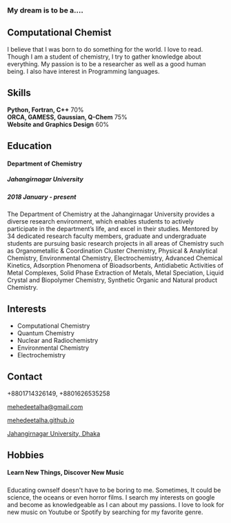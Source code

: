 <!DOCTYPE html>
<html lang="en">
<head>



<!-- about and skills section -->
<section class="container">
	<div class="row">
		<div class="col-md-6 col-sm-12">
			<div class="about">
				<h3 class="accent">My dream is to be a....</h3>
				<h2>Computational Chemist</h2>
				<p>I believe that I was born to do something for the world. I love to read. Though I am a student of chemistry, I try to gather knowledge about everything. My passion is to be a researcher as well as a good human being. I also have interest in Programming languages.</p>
				</div>
		</div>
		<div class="col-md-6 col-sm-12">
			<div class="skills">
				<h2 class="white">Skills</h2>
				<strong>Python, Fortran, C++</strong>
				<span class="pull-right">70%</span>
					<div class="progress">
						<div class="progress-bar progress-bar-primary" role="progressbar" 
                        aria-valuenow="70" aria-valuemin="0" aria-valuemax="100" style="width: 70%;"></div>
					</div>
				<strong>ORCA, GAMESS, Gaussian, Q-Chem</strong>
				<span class="pull-right">75%</span>
					<div class="progress">
						<div class="progress-bar progress-bar-primary" role="progressbar" 
                        aria-valuenow="75" aria-valuemin="0" aria-valuemax="100" style="width: 75%;"></div>
					</div>
				<strong>Website and Graphics Design</strong>
				<span class="pull-right">60%</span>
					<div class="progress">
						<div class="progress-bar progress-bar-primary" role="progressbar" 
                        aria-valuenow="60" aria-valuemin="0" aria-valuemax="100" style="width: 60%;"></div>
					</div>
			</div>
		</div>
	</div>
</section>

<!-- education and languages -->
<section class="container">
	<div class="row">
		<div class="col-md-8 col-sm-12">
			<div class="education">
				<h2 class="white">Education</h2>
					<div class="education-content">
						<h4 class="education-title accent">Department of Chemistry</h4>
							<div class="education-school">
								<h5>Jahangirnagar University</h5><span></span>
								<h5>2018 January - present</h5>
							</div>
						<p class="education-description">The Department of Chemistry at the Jahangirnagar University provides a diverse research environment, which enables students to actively participate in the department’s life, and excel in their studies. Mentored by 34 dedicated research faculty members, graduate and undergraduate students are pursuing basic research projects in all areas of Chemistry such as Organometallic & Coordination Cluster Chemistry, Physical & Analytical Chemistry, Environmental Chemistry, Electrochemistry, Advanced Chemical Kinetics, Adsorption Phenomena of Bioadsorbents, Antidiabetic Activities of Metal Complexes, Solid Phase Extraction of Metals, Metal Speciation, Liquid Crystal and Biopolymer Chemistry, Synthetic Organic and Natural product Chemistry.</p>
					</div>
			</div>
		</div>
		<div class="col-md-4 col-sm-12">
			<div class="languages">
				<h2>Interests</h2>
					<ul>
						<li>Computational Chemistry</li>
						<li>Quantum Chemistry</li>
						<li>Nuclear and Radiochemistry</li>
						<li>Environmental Chemistry</li>
						 <li>Electrochemistry</li>
					</ul>
			</div>
		</div>
	</div>
</section>

<!-- contact and experience -->
<section class="container">
	<div class="row">
		<div class="col-md-4 col-sm-12">
			<div class="contact">
				<h2>Contact</h2>
					<p><i class="fa fa-phone"></i> +8801714326149, +8801626535258</p>
            <p><i class="fa fa-envelope"></i><a target="_blank" href="https://mail.google.com/mail/?view=cm&fs=1&tf=1&to=mehedeetalha@gmail.com&body=Hello Talha,"> mehedeetalha@gmail.com</a></p>
            <p><i class="fa fa-globe"></i><a href="https://mehedeetalha.github.io/"> mehedeetalha.github.io</a></p>
	<p><i class="fa fa-map-marker"></i><a target="_blank" href="https://juniv.edu/department/chem"> Jahangirnagar University, Dhaka</a></p>
			</div>
		</div>
		<div class="col-md-8 col-sm-12">
			<div class="experience">
				<h2 class="white">Hobbies</h2>
					<div class="experience-content">
						<h4 class="experience-title accent">Learn New Things, Discover New Music</h4>
						<h5> </h5>
						<p class="education-description">Educating ownself doesn't have to be boring to me. Sometimes, It could be science, the oceans or even horror films. I search my interests on google and become as knowledgeable as I can about my passions. I love to look for new music on Youtube or Spotify by searching for my favorite genre.</p>
					</div>
			</div>
		</div>
	</div>
</section>


</body>
</html>
